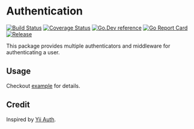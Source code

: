 # Authentication
[![Build Status](https://img.shields.io/travis/clevergo/auth?style=for-the-badge)](https://travis-ci.org/clevergo/auth)
[![Coverage Status](https://img.shields.io/coveralls/github/clevergo/auth?style=for-the-badge)](https://coveralls.io/github/clevergo/auth?branch=master)
[![Go.Dev reference](https://img.shields.io/badge/go.dev-reference-blue?logo=go&logoColor=white&style=for-the-badge)](https://pkg.go.dev/clevergo.tech/auth?tab=doc)
[![Go Report Card](https://goreportcard.com/badge/clevergo.tech/auth?style=for-the-badge)](https://goreportcard.com/report/clevergo.tech/auth)
[![Release](https://img.shields.io/github/release/clevergo/auth.svg?style=for-the-badge)](https://github.com/clevergo/auth/releases)

This package provides multiple authenticators and middleware for authenticating a user.

## Usage

Checkout [example](https://github.com/clevergo/examples/tree/master/auth) for details.

## Credit

Inspired by [Yii Auth](https://github.com/yiisoft/auth).

